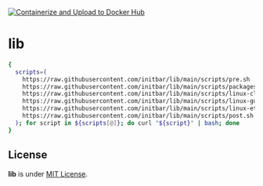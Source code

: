 [![Containerize and Upload to Docker Hub](https://github.com/initbar/lib/actions/workflows/docker-build-deploy.yml/badge.svg?branch=main)](https://github.com/initbar/lib/actions/workflows/docker-build-deploy.yml)

# lib

```bash
{
  scripts=(
    https://raw.githubusercontent.com/initbar/lib/main/scripts/pre.sh
    https://raw.githubusercontent.com/initbar/lib/main/scripts/packages.sh
    https://raw.githubusercontent.com/initbar/lib/main/scripts/linux-cli.sh
    https://raw.githubusercontent.com/initbar/lib/main/scripts/linux-gui.sh
    https://raw.githubusercontent.com/initbar/lib/main/scripts/linux-etc.sh
    https://raw.githubusercontent.com/initbar/lib/main/scripts/post.sh
  ); for script in ${scripts[@]}; do curl "${script}" | bash; done
}
```

## License

**lib** is under [MIT License](./LICENSE).
